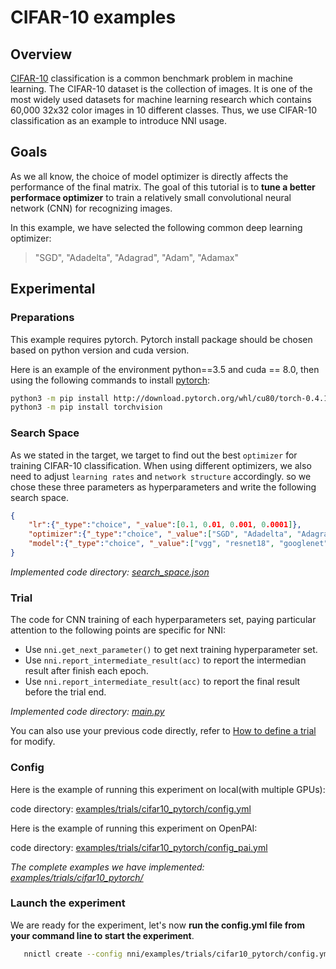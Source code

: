 # CIFAR-10 examples

## Overview

[CIFAR-10][3] classification is a common benchmark problem in machine learning. The CIFAR-10 dataset is the collection of images. It is one of the most widely used datasets for machine learning research which contains 60,000 32x32 color images in 10 different classes. Thus, we use CIFAR-10 classification as an example to introduce NNI usage.

## Goals

As we all know, the choice of model optimizer is directly affects the performance of the final matrix. The goal of this tutorial is to **tune a better performace optimizer** to train a relatively small convolutional neural network (CNN) for recognizing images.

In this example, we have selected the following common deep learning optimizer:

> "SGD", "Adadelta", "Adagrad", "Adam", "Adamax"

## Experimental

### Preparations

This example requires pytorch. Pytorch install package should be chosen based on python version and cuda version.

Here is an example of the environment python==3.5 and cuda == 8.0, then using the following commands to install [pytorch][2]:

```bash
python3 -m pip install http://download.pytorch.org/whl/cu80/torch-0.4.1-cp35-cp35m-linux_x86_64.whl
python3 -m pip install torchvision
```

### Search Space

As we stated in the target, we target to find out the best `optimizer` for training CIFAR-10 classification. When using different optimizers, we also need to adjust `learning rates` and `network structure` accordingly. so we chose these three parameters as hyperparameters and write the following search space.

```json
{
    "lr":{"_type":"choice", "_value":[0.1, 0.01, 0.001, 0.0001]},
    "optimizer":{"_type":"choice", "_value":["SGD", "Adadelta", "Adagrad", "Adam", "Adamax"]},
    "model":{"_type":"choice", "_value":["vgg", "resnet18", "googlenet", "densenet121", "mobilenet", "dpn92", "senet18"]}
}
```

*Implemented code directory: [search_space.json][8]*

### Trial

The code for CNN training of each hyperparameters set, paying particular attention to the following points are specific for NNI:

* Use `nni.get_next_parameter()` to get next training hyperparameter set.
* Use `nni.report_intermediate_result(acc)` to report the intermedian result after finish each epoch.
* Use `nni.report_intermediate_result(acc)` to report the final result before the trial end.

*Implemented code directory: [main.py][9]*

You can also use your previous code directly, refer to [How to define a trial][5] for modify.

### Config

Here is the example of running this experiment on local(with multiple GPUs):

code directory: [examples/trials/cifar10_pytorch/config.yml][6]

Here is the example of running this experiment on OpenPAI:

code directory: [examples/trials/cifar10_pytorch/config_pai.yml][7]

*The complete examples we have implemented: [examples/trials/cifar10_pytorch/][1]*

### Launch the experiment

We are ready for the experiment, let's now **run the config.yml file from your command line to start the experiment**.

 ```bash
    nnictl create --config nni/examples/trials/cifar10_pytorch/config.yml
```

[1]: https://github.com/Microsoft/nni/tree/master/examples/trials/cifar10_pytorch
[2]: https://pytorch.org/
[3]: https://www.cs.toronto.edu/~kriz/cifar.html
[4]: https://github.com/Microsoft/nni/tree/master/examples/trials/cifar10_pytorch
[5]: https://github.com/Microsoft/nni/blob/master/docs/howto_1_WriteTrial.md
[6]: https://github.com/Microsoft/nni/blob/master/examples/trials/cifar10_pytorch/config.yml
[7]: https://github.com/Microsoft/nni/blob/master/examples/trials/cifar10_pytorch/config_pai.yml
[8]: https://github.com/Microsoft/nni/blob/master/examples/trials/cifar10_pytorch/search_space.json
[9]: https://github.com/Microsoft/nni/blob/master/examples/trials/cifar10_pytorch/main.py
